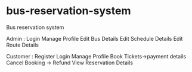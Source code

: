 # bus-reservation-system
Bus reservation system

Admin :
Login
Manage Profile
Edit Bus Details
Edit Schedule Details
Edit Route Details


Customer :
Register
Login
Manage Profile
Book Tickets->payment details
Cancel Booking -> Refund
View Reservation Details

